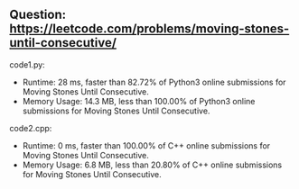 ## Question: https://leetcode.com/problems/moving-stones-until-consecutive/

code1.py:
* Runtime: 28 ms, faster than 82.72% of Python3 online submissions for Moving Stones Until Consecutive.
* Memory Usage: 14.3 MB, less than 100.00% of Python3 online submissions for Moving Stones Until Consecutive.

code2.cpp:
* Runtime: 0 ms, faster than 100.00% of C++ online submissions for Moving Stones Until Consecutive.
* Memory Usage: 6.8 MB, less than 20.80% of C++ online submissions for Moving Stones Until Consecutive.